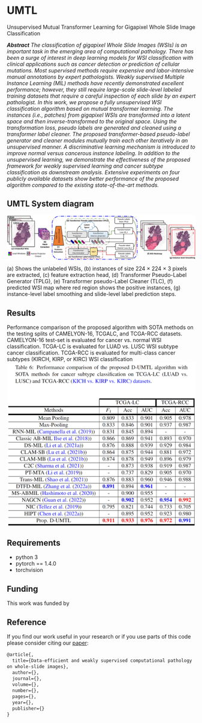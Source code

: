 # UMTL

Unsupervised Mutual Transformer Learning for Gigapixel Whole Slide Image Classification

***Abstract** The classification of gigapixel Whole Slide Images (WSIs) is an important task in the emerging area of computational pathology. There has been a surge of interest in deep learning models for WSI classification with clinical applications such as cancer detection or prediction of cellular mutations. Most supervised methods require expensive and labor-intensive manual annotations by expert pathologists. Weakly supervised Multiple Instance Learning (MIL) methods have recently demonstrated excellent performance;
however, they still require large-scale slide-level labeled training datasets that require a careful inspection of each slide by an expert pathologist. In this work, we propose a fully unsupervised WSI classification algorithm based on mutual transformer learning. The instances (i.e., patches) from gigapixel WSIs are transformed into a latent space and then inverse-transformed to the original space. Using the transformation loss, pseudo labels are generated and cleaned using a transformer label cleaner. The proposed transformer-based pseudo-label generator and cleaner modules mutually train each other iteratively in an unsupervised manner. A discriminative learning mechanism is introduced to improve normal versus cancerous instance labeling. In addition to the unsupervised learning, we demonstrate the effectiveness of the proposed framework for weakly supervised learning and cancer subtype classification as downstream analysis. Extensive experiments on four publicly available datasets show better performance of the proposed algorithm compared to the existing state-of-the-art methods.*

##  UMTL System diagram 
<img src="docs/MainDiagram.jpg" width="1000px" align="center" />

(a) Shows the unlabeled WSIs, (b) instances of size 224 × 224 × 3 pixels are extracted, (c) feature extraction head, (d) Transformer Pseudo-Label Generator (TPLG), (e) Transformer pseudo-Label Cleaner (TLC), (f) predicted WSI map where red region shows the positive instances, (g) instance-level label smoothing and slide-level label prediction steps.


## Results
Performance comparison of the proposed algorithm with SOTA methods on the testing splits of CAMELYON-16, TCGALC, and TCGA-RCC datasets. CAMELYON-16 test-set is evaluated for cancer vs. normal WSI classification. TCGA-LC is evaluated for LUAD vs. LUSC WSI subtype cancer classification. TCGA-RCC is evaluated for multi-class cancer subtypes (KIRCH, KIRP, or KIRC) WSI classification
<img src="docs/resultsCVPRTable.png" width="800px" align="center" />

## Requirements

- python 3
- pytorch == 1.4.0
- torchvision

## Funding
This work was funded by 

## Reference
If you find our work useful in your research or if you use parts of this code please consider citing our [paper]():


```
@article{,
  title={Data-efficient and weakly supervised computational pathology on whole-slide images},
  author={},
  journal={},
  volume={},
  number={},
  pages={},
  year={},
  publisher={}
}
```
